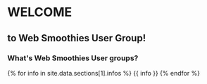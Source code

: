 
# WELCOME

## to Web Smoothies User Group!
<!-- next-slide -->

### What's Web Smoothies User groups?

{% for info in site.data.sections[1].infos %}
  {{ info }}
{% endfor %}

<!-- next-slide -->